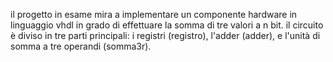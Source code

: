 il progetto in esame mira a implementare un componente hardware in linguaggio vhdl in grado di effettuare la somma di tre valori a n bit. il circuito è diviso in tre parti principali: i registri (registro), l'adder (adder), e l'unità di somma a tre operandi (somma3r).
